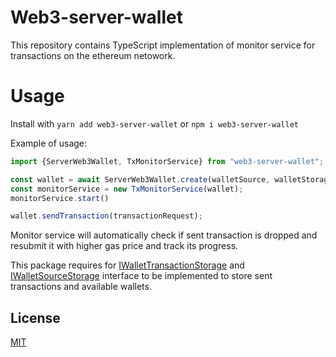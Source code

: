 # Web3-server-wallet

This repository contains TypeScript implementation of monitor service for transactions on
the ethereum netowork.

# Usage

Install with `yarn add web3-server-wallet` or `npm i web3-server-wallet`

Example of usage:

```typescript
import {ServerWeb3Wallet, TxMonitorService} from "web3-server-wallet";

const wallet = await ServerWeb3Wallet.create(walletSource, walletStorage);
const monitorService = new TxMonitorService(wallet);
monitorService.start()

wallet.sendTransaction(transactionRequest);
```

Monitor service will automatically check if sent transaction is dropped and resubmit it with
higher gas price and track its progress.

This package requires for [IWalletTransactionStorage](src/@types/wallet.ts) and [IWalletSourceStorage](src/@types/wallets.ts) interface to be implemented to store sent transactions and available wallets.

## License

[MIT](LICENSE)
